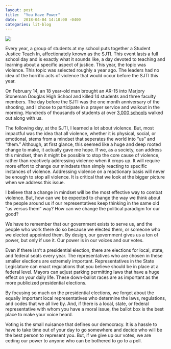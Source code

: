 ```yaml
---
layout: post
title:  "You Have Power"
date:   2018-04-04 14:10:00 -0400
categories: lit-blog
---
```


![](https://inmenlo.com/wp-content/uploads/2018/03/SAcred-Heart-students-on-campus-1-300x225.jpg)

Every year, a group of students at my school puts together a Student Justice Teach In, affectionately known as the SJTI. This event lasts a full school day and is exactly what it sounds like, a day devoted to teaching and learning about a specific aspect of justice. This year, the topic was violence. This topic was selected roughly a year ago. The leaders had no idea of the horrific acts of violence that would occur before the SJTI this year.

On February 14, an 18 year-old man brought an AR-15 into Marjory Stoneman Douglas High School and killed 14 students and three faculty members. The day before the SJTI was the one month anniversary of the shooting, and I chose to participate in a prayer service and walkout in the morning. Hundreds of thousands of students at over [3,000 schools](https://www.vox.com/policy-and-politics/2018/3/13/17110044/national-school-walkout-day) walked out along with us.

The following day, at the SJTI, I learned a lot about violence. But, most impactful was the idea that all violence, whether it is physical, social, or emotional, stems from a mindset that seperates the world into “us” and “them.” Although, at first glance, this seemed like a huge and deep rooted change to make, it actually gave me hope. If we, as a society, can address this mindset, then it might be possible to stop the core cause of violence, rather than reactively addressing violence when it crops up. It will require more effort to change our mindsets than simply reacting to specific instances of violence. Addressing violence on a reactionary basis will never be enough to stop all violence. It is critical that we look at the bigger picture when we address this issue.

I believe that a change in mindset will be the most effective way to combat violence. But, how can we be expected to change the way we think about the people around us if our representatives keep thinking in the same old “us versus them” way? How can we change the political paradigm for our good?

We have to remember that our government exists to serve us, and the people who work there do so because we elected them, or someone who we elected appointed them. By design, our government gives us a ton of power, but only if use it. Our power is in our voices and our votes.

Even if there isn’t a presidential election, there are elections for local, state, and federal seats every year. The representatives who are chosen in these smaller elections are extremely important. Representatives in the State Legislature can enact regulations that you believe should be in place at a federal level. Mayors can adjust parking permitting laws that have a huge effect on your daily life. These down-ballot races are as important as the more publicized presidential elections.

By focusing so much on the presidential elections, we forget about the equally important local representatives who determine the laws, regulations, and codes that we all live by. And, if there is a local, state, or federal representative with whom you have a moral issue, the ballot box is the best place to make your voice heard.

Voting is the small nuisance that defines our democracy. It is a hassle to have to take time out of your day to go somewhere and decide who will be the best person to represent you. But, if we give up our votes, we are ceding our power to anyone who can be bothered to go to a poll.